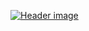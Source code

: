 [![Header image](https://static.t2v-cdn.co/content/KQgCslvqJtiMCkBKQmZp/github.com/img/sittingcat.png)](http://t2v.ch)

<!---
toastontoast/toastontoast is a ✨ special ✨ repository because its `README.md` (this file) appears on your GitHub profile.
You can click the Preview link to take a look at your changes.
--->

